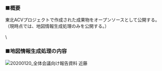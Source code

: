 ### ■概要

東北ACVプロジェクトで作成された成果物をオープンソースとして公開する。\
（現時点では、地図情報生成処理のみを公開する。）\
\
\

### ■地図情報生成処理の内容

![20200120_全体会議向け報告資料 近藤](https://user-images.githubusercontent.com/61079474/93884907-757a0a80-fd1e-11ea-82df-5abd0c45215a.png)

<!--
**TohokuACV/TohokuACV** is a ✨ _special_ ✨ repository because its `README.md` (this file) appears on your GitHub profile.

Here are some ideas to get you started:

- 🔭 I’m currently working on ...
- 🌱 I’m currently learning ...
- 👯 I’m looking to collaborate on ...
- 🤔 I’m looking for help with ...
- 💬 Ask me about ...
- 📫 How to reach me: ...
- 😄 Pronouns: ...
- ⚡ Fun fact: ...
-->

